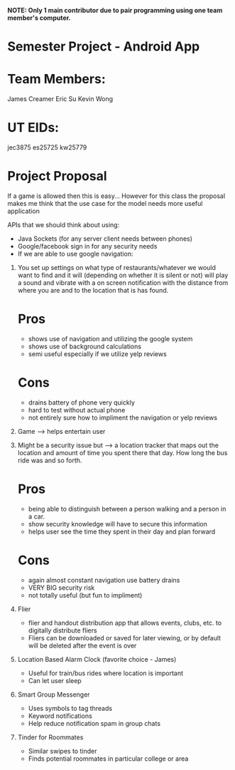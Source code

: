 **NOTE: Only 1 main contributor due to pair programming using one team member's computer.**

Semester Project - Android App
==============================

Team Members:
=============
James Creamer
Eric Su
Kevin Wong

UT EIDs:
========
jec3875
es25725
kw25779



Project Proposal
================

If a game is allowed then this is easy...
However for this class the proposal makes me
think that the use case for the model needs
more useful application

APIs that we should think about using:
- Java Sockets (for any server client needs between phones)
- Google/facebook sign in for any security needs
- If we are able to use google navigation:

1)	You set up settings on what type of restaurants/whatever we would want to find
	and it will (depending on whether it is silent or not) will play a sound and vibrate
	with a on screen notification with the distance from where you are and to the location that is has found.
	
	Pros
	====
	- shows use of navigation and utilizing the google system
	- shows use of background calculations
	- semi useful especially if we utilize yelp reviews
	
	Cons
	====
	- drains battery of phone very quickly
	- hard to test without actual phone
	- not entirely sure how to impliment the navigation or yelp reviews
	
	
2)	Game --> helps entertain user

3)	Might be a security issue but --> a location tracker that maps out the location and
	amount of time you spent there that day. How long the bus ride was and so forth.
	
	Pros
	====
	- being able to distinguish between a person walking and a person in a car.
	- show security knowledge will have to secure this information
	- helps user see the time they spent in their day and plan forward
	
	Cons
	====
	- again almost constant navigation use battery drains
	- VERY BIG security risk
	- not totally useful (but fun to impliment)
	


4) Flier 
	- flier and handout distribution app that allows events, clubs, etc. to digitally distribute fliers 
	- Fliers can be downloaded or saved for later viewing, or by default will be deleted after the event is over


5) Location Based Alarm Clock (favorite choice - James)
	- Useful for train/bus rides where location is important
	- Can let user sleep

6) Smart Group Messenger
	- Uses symbols to tag threads
	- Keyword notifications
	- Help reduce notification spam in group chats

7) Tinder for Roommates
	- Similar swipes to tinder
	- Finds potential roommates in particular college or area


